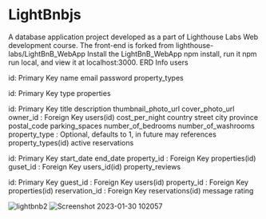 # LightBnbjs
A database application project developed as a part of Lighthouse Labs Web development course.
The front-end is forked from lighthouse-labs/LightBnB_WebApp Install the LightBnB_WebApp npm install, run it npm run local, and view it at localhost:3000.
ERD Info
users

id: Primary Key
name
email
password
property_types

id: Primary Key
type
properties

id: Primary Key
title
description
thumbnail_photo_url
cover_photo_url
owner_id : Foreign Key users(id)
cost_per_night
country
street
city
province
postal_code
parking_spaces
number_of_bedrooms
number_of_washrooms
property_type : Optional, defaults to 1, in future may references property_types(id)
active
reservations

id: Primary Key
start_date
end_date
property_id : Foreign Key properties(id)
guset_id : Foreign Key users_id(id)
property_reviews

id: Primary Key
guest_id : Foreign Key users(id)
property_id : Foreign Key properties(id)
reservation_id : Foreign Key reservations(id)
message
rating

![lightbnb2](https://user-images.githubusercontent.com/111916382/215593248-b76f7779-f19b-43fe-a119-8d452cd1f978.png)
![Screenshot 2023-01-30 102057](https://user-images.githubusercontent.com/111916382/215593328-5d23cb41-ec5f-43b0-b064-3d0e40c787b1.png)



